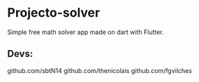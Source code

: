 # Projecto-solver
Simple free math solver app made on dart with Flutter.

## Devs:
github.com/sbtN14
github.com/thenicolais
github.com/fgvilches
